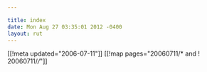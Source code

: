 ```yaml
---

title: index
date: Mon Aug 27 03:35:01 2012 -0400
layout: rut
---
```


[[!meta updated="2006-07-11"]]
[[!map pages="20060711/* and ! 20060711/*/*"]]
